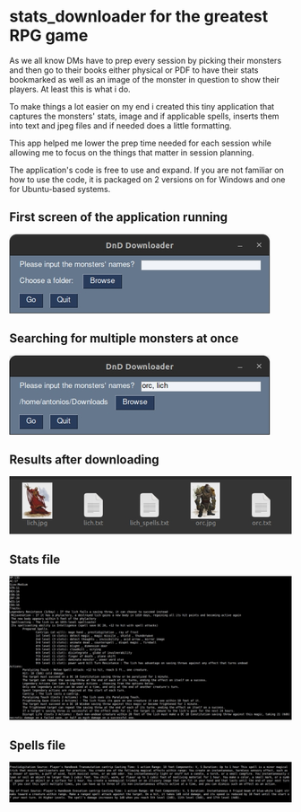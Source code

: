 # stats_downloader for the greatest RPG game

As we all know DMs have to prep every session by picking their monsters and then go to their books either physical or PDF to have their
stats bookmarked as well as an image of the monster in question to show their players. At least this is what i do.

To make things a lot easier on my end i created this tiny application that captures the monsters' stats, image and if applicable spells,
inserts them into text and jpeg files and if needed does a little formatting.

This app helped me lower the prep time needed for each session while allowing me to focus on the things that matter in session planning.

The application's code is free to use and expand. If you are not familiar on how to use the code,
it is packaged on 2 versions on for Windows and one for Ubuntu-based systems.

## First screen of the application running
![alt text](https://github.com/antokioukis/stats_downloader/blob/master/readme_images/intial_window.jpg?raw=true)

## Searching for multiple monsters at once
![alt text](https://github.com/antokioukis/stats_downloader/blob/master/readme_images/before_searching_window.jpg?raw=true)

## Results after downloading
![alt text](https://github.com/antokioukis/stats_downloader/blob/master/readme_images/results.jpg?raw=true)

## Stats file
![alt text](https://github.com/antokioukis/stats_downloader/blob/master/readme_images/stats.jpg?raw=true)

## Spells file
![alt text](https://github.com/antokioukis/stats_downloader/blob/master/readme_images/spells.jpg?raw=true)